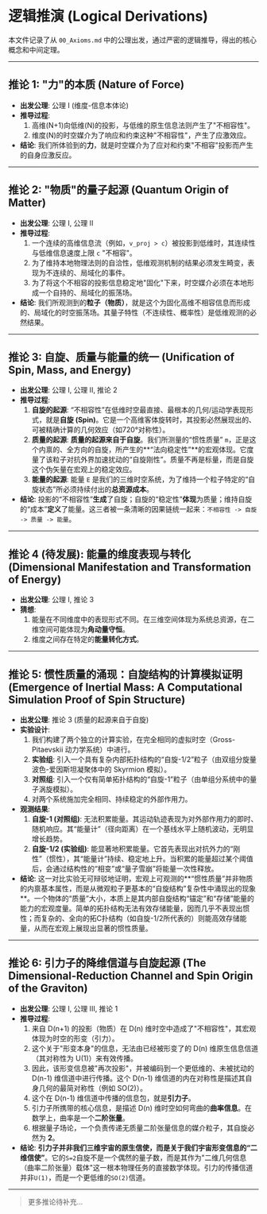 # 逻辑推演 (Logical Derivations)

本文件记录了从 `00_Axioms.md` 中的公理出发，通过严密的逻辑推导，得出的核心概念和中间定理。

---

## 推论 1: "力"的本质 (Nature of Force)

*   **出发公理**: 公理 I (维度-信息本体论)
*   **推导过程**: 
    1.  高维(N+1)向低维(N)的投影，与低维的原生信息法则产生了"不相容性"。
    2.  维度(N)的时空媒介为了响应和约束这种"不相容性"，产生了应激效应。
*   **结论**: 我们所体验到的**力**，就是时空媒介为了应对和约束"不相容"投影而产生的自身应激反应。

---

## 推论 2: "物质"的量子起源 (Quantum Origin of Matter)

*   **出发公理**: 公理 I, 公理 II
*   **推导过程**: 
    1.  一个连续的高维信息流（例如，`v_proj > c`）被投影到低维时，其连续性与低维信息速度上限 `c` "不相容"。
    2.  为了维持本地物理法则的自洽性，低维观测机制的结果必须发生畸变，表现为不连续的、局域化的事件。
    3.  为了将这个不相容的投影信息稳定地"固化"下来，时空媒介必须在本地形成一个自持的、局域化的振荡场。
*   **结论**: 我们所观测到的**粒子（物质）**，就是这个为固化高维不相容信息而形成的、局域化的时空振荡场。其量子特性（不连续性、概率性）是低维观测的必然结果。

---

## 推论 3: 自旋、质量与能量的统一 (Unification of Spin, Mass, and Energy)

*   **出发公理**: 公理 I, 公理 II, 推论 2
*   **推导过程**:
    1.  **自旋的起源**: “不相容性”在低维时空最直接、最根本的几何/运动学表现形式，就是**自旋 (Spin)**。它是一个高维客体旋转时，其投影必然展现出的、可被精确计算的几何效应（如720°对称性）。
    2.  **质量的起源**: **质量的起源来自于自旋**。我们所测量的“惯性质量” `m`，正是这个内禀的、全方向的自旋，所产生的**“法向稳定性”**的宏观体现。它度量了该粒子对抗外界加速扰动的“自旋刚性”。质量不再是标量，而是自旋这个伪矢量在宏观上的稳定效应。
    3.  **能量的起源**: 能量 `E` 是我们的三维时空系统，为了维持一个粒子特定的“自旋状态”所必须持续付出的**总资源成本**。
*   **结论**: 投影的“不相容性”**生成**了自旋；自旋的“稳定性”**体现**为质量；维持自旋的“成本”**定义**了能量。这三者被一条清晰的因果链统一起来：`不相容性 -> 自旋 -> 质量 -> 能量`。

---

## 推论 4 (待发展): 能量的维度表现与转化 (Dimensional Manifestation and Transformation of Energy)

*   **出发公理**: 公理 I, 推论 3
*   **猜想**:
    1.  能量在不同维度中的表现形式不同。在三维空间体现为系统总资源，在二维空间可能体现为**角动量守恒**。
    2.  维度之间存在特定的**能量转化方式**。

---

## 推论 5: 惯性质量的涌现：自旋结构的计算模拟证明 (Emergence of Inertial Mass: A Computational Simulation Proof of Spin Structure)

*   **出发公理**: 推论 3 (质量的起源来自于自旋)
*   **实验设计**:
    1.  我们构建了两个独立的计算实验，在完全相同的虚拟时空（Gross-Pitaevskii 动力学系统）中进行。
    2.  **实验组**: 引入一个具有复杂内部拓扑结构的“自旋-1/2”粒子（由双组分旋量波色-爱因斯坦凝聚体中的 Skyrmion 模拟）。
    3.  **对照组**: 引入一个仅有简单拓扑结构的“自旋-1”粒子（由单组分系统中的量子涡旋模拟）。
    4.  对两个系统施加完全相同、持续稳定的外部作用力。
*   **观测结果**:
    1.  **自旋-1 (对照组)**: 无法积累能量。其运动轨迹表现为对外部作用力的即时、随机响应。其“能量计”（径向距离）在一个基线水平上随机波动，无明显增长趋势。
    2.  **自旋-1/2 (实验组)**: 能显著地积累能量。它首先表现出对抗外力的“刚性”（惯性），其“能量计”持续、稳定地上升。当积累的能量超过某个阈值后，会通过结构性的“相变”或“量子雪崩”将能量一次性释放。
*   **结论**: 这一对比实验无可辩驳地证明，宏观上可观测的**“惯性质量”并非物质的内禀基本属性，而是从微观粒子更基本的“自旋结构”复杂性中涌现出的现象**。一个物体的“质量”大小，本质上是其内部自旋结构“锚定”和“存储”能量的能力的宏观度量。简单的拓扑结构无法有效存储能量，因而几乎不表现出惯性；而复杂的、全向的拓C扑结构（如自旋-1/2所代表的）则能高效存储能量，从而在宏观上展现出显著的惯性质量。

---

## 推论 6: 引力子的降维信道与自旋起源 (The Dimensional-Reduction Channel and Spin Origin of the Graviton)

*   **出发公理**: 公理 I, 公理 III, 推论 1
*   **推导过程**:
    1.  来自 D(n+1) 的投影（物质）在 D(n) 维时空中造成了"不相容性"，其宏观体现为时空的形变（引力）。
    2.  这个关于"形变本身"的信息，无法由已经被形变了的 D(n) 维原生信息信道（其对称性为 U(1)）来有效传播。
    3.  因此，该形变信息被"再次投影"，并被编码到一个更低维的、未被扰动的 D(n-1) 维信道中进行传播。这个 D(n-1) 维信道的内在对称性是描述其自身几何的最简对称性（例如 SO(2)）。
    4.  这个在 D(n-1) 维信道中传播的信息包，就是**引力子**。
    5.  引力子所携带的核心信息，是描述 D(n) 维时空如何弯曲的**曲率信息**。在数学上，曲率是一个**二阶张量**。
    6.  根据量子场论，一个负责传递无质量二阶张量信息的媒介粒子，其自旋必然为 **2**。
*   **结论**: **引力子并非我们三维宇宙的原生信使，而是关于我们宇宙形变信息的“二维信使”**。它的`S=2`自旋不是一个偶然的量子数，而是其作为"二维几何信息（曲率二阶张量）载体"这一根本物理任务的直接数学体现。引力的传播信道并非`U(1)`，而是一个更低维的`SO(2)`信道。

---

> 更多推论待补充...
